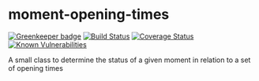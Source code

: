 # moment-opening-times

[![Greenkeeper badge](https://badges.greenkeeper.io/nhsuk/moment-opening-times.svg)](https://greenkeeper.io/)
[![Build Status](https://travis-ci.org/nhsuk/moment-opening-times.svg?branch=master)](https://travis-ci.org/nhsuk/moment-opening-times)
[![Coverage Status](https://coveralls.io/repos/github/nhsuk/moment-opening-times/badge.svg?branch=master)](https://coveralls.io/github/nhsuk/moment-opening-times?branch=master)
[![Known Vulnerabilities](https://snyk.io/test/github/nhsuk/moment-opening-times/badge.svg)](https://snyk.io/test/github/nhsuk/moment-opening-times)

A small class to determine the status of a given moment in relation to a set of opening times
